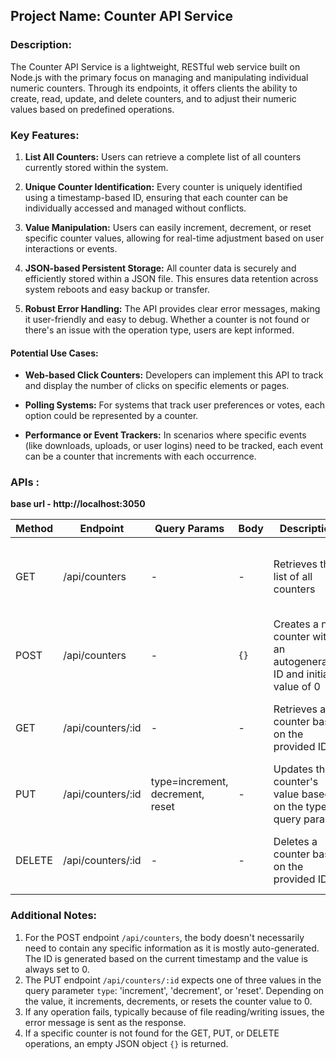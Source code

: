 ## Project Name: **Counter API Service**

### Description:

The Counter API Service is a lightweight, RESTful web service built on Node.js with the primary focus on managing and manipulating individual numeric counters. Through its endpoints, it offers clients the ability to create, read, update, and delete counters, and to adjust their numeric values based on predefined operations.

### Key Features:

1. **List All Counters:** Users can retrieve a complete list of all counters currently stored within the system.
  
2. **Unique Counter Identification:** Every counter is uniquely identified using a timestamp-based ID, ensuring that each counter can be individually accessed and managed without conflicts.

3. **Value Manipulation:** Users can easily increment, decrement, or reset specific counter values, allowing for real-time adjustment based on user interactions or events.

4. **JSON-based Persistent Storage:** All counter data is securely and efficiently stored within a JSON file. This ensures data retention across system reboots and easy backup or transfer.

5. **Robust Error Handling:** The API provides clear error messages, making it user-friendly and easy to debug. Whether a counter is not found or there's an issue with the operation type, users are kept informed.

#### Potential Use Cases:

- **Web-based Click Counters:** Developers can implement this API to track and display the number of clicks on specific elements or pages.
  
- **Polling Systems:** For systems that track user preferences or votes, each option could be represented by a counter.

- **Performance or Event Trackers:** In scenarios where specific events (like downloads, uploads, or user logins) need to be tracked, each event can be a counter that increments with each occurrence.

### APIs :
**base url - http://localhost:3050**

| Method | Endpoint                 | Query Params      | Body  | Description                                                           | Response                                       |
|--------|--------------------------|-------------------|-------|-----------------------------------------------------------------------|------------------------------------------------|
| GET    | /api/counters            | -                 | -     | Retrieves the list of all counters                                    | JSON array of counters or an error message      |
| POST   | /api/counters            | -                 | `{}`  | Creates a new counter with an autogenerated ID and initial value of 0 | JSON object of the newly created counter       |
| GET    | /api/counters/:id        | -                 | -     | Retrieves a counter based on the provided ID                          | JSON object of the specific counter            |
| PUT    | /api/counters/:id        | type=increment, decrement, reset | -     | Updates the counter's value based on the type query param            | Updated JSON object or an error message        |
| DELETE | /api/counters/:id        | -                 | -     | Deletes a counter based on the provided ID                            | JSON object of the deleted counter              |

### Additional Notes:
1. For the POST endpoint `/api/counters`, the body doesn't necessarily need to contain any specific information as it is mostly auto-generated. The ID is generated based on the current timestamp and the value is always set to 0.
2. The PUT endpoint `/api/counters/:id` expects one of three values in the query parameter `type`: 'increment', 'decrement', or 'reset'. Depending on the value, it increments, decrements, or resets the counter value to 0.
3. If any operation fails, typically because of file reading/writing issues, the error message is sent as the response.
4. If a specific counter is not found for the GET, PUT, or DELETE operations, an empty JSON object `{}` is returned.

